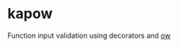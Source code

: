 kapow
======

Function input validation using decorators and [ow](https://github.com/sindresorhus/ow)
